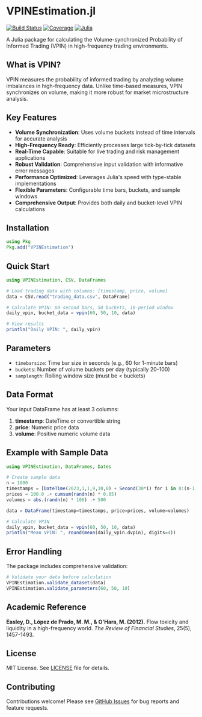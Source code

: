 # VPINEstimation.jl

[![Build Status](https://github.com/jinyunfan/VPINEstimation.jl/actions/workflows/CI.yml/badge.svg?branch=main)](https://github.com/jinyunfan/VPINEstimation.jl/actions/workflows/CI.yml?query=branch%3Amain)
[![Coverage](https://codecov.io/gh/jinyunfan/VPINEstimation.jl/branch/main/graph/badge.svg)](https://codecov.io/gh/jinyunfan/VPINEstimation.jl)
[![Julia](https://img.shields.io/badge/julia-v1.6%2B-blue.svg)](https://julialang.org/)

A Julia package for calculating the Volume-synchronized Probability of Informed Trading (VPIN) in high-frequency trading environments.

## What is VPIN?

VPIN measures the probability of informed trading by analyzing volume imbalances in high-frequency data. Unlike time-based measures, VPIN synchronizes on volume, making it more robust for market microstructure analysis.

## Key Features

- **Volume Synchronization**: Uses volume buckets instead of time intervals for accurate analysis
- **High-Frequency Ready**: Efficiently processes large tick-by-tick datasets
- **Real-Time Capable**: Suitable for live trading and risk management applications
- **Robust Validation**: Comprehensive input validation with informative error messages
- **Performance Optimized**: Leverages Julia's speed with type-stable implementations
- **Flexible Parameters**: Configurable time bars, buckets, and sample windows
- **Comprehensive Output**: Provides both daily and bucket-level VPIN calculations

## Installation

```julia
using Pkg
Pkg.add("VPINEstimation")
```

## Quick Start

```julia
using VPINEstimation, CSV, DataFrames

# Load trading data with columns: [timestamp, price, volume]
data = CSV.read("trading_data.csv", DataFrame)

# Calculate VPIN: 60-second bars, 50 buckets, 10-period window
daily_vpin, bucket_data = vpin(60, 50, 10, data)

# View results
println("Daily VPIN: ", daily_vpin)
```

## Parameters

- `timebarsize`: Time bar size in seconds (e.g., 60 for 1-minute bars)
- `buckets`: Number of volume buckets per day (typically 20-100)
- `samplength`: Rolling window size (must be < buckets)

## Data Format

Your input DataFrame has at least 3 columns:
1. **timestamp**: DateTime or convertible string
2. **price**: Numeric price data
3. **volume**: Positive numeric volume data

## Example with Sample Data

```julia
using VPINEstimation, DataFrames, Dates

# Create sample data
n = 1000
timestamps = [DateTime(2023,1,1,9,30,0) + Second(30*i) for i in 0:(n-1)]
prices = 100.0 .+ cumsum(randn(n) * 0.05)
volumes = abs.(randn(n) * 100) .+ 500

data = DataFrame(timestamp=timestamps, price=prices, volume=volumes)

# Calculate VPIN
daily_vpin, bucket_data = vpin(60, 50, 10, data)
println("Mean VPIN: ", round(mean(daily_vpin.dvpin), digits=4))
```

## Error Handling

The package includes comprehensive validation:

```julia
# Validate your data before calculation
VPINEstimation.validate_dataset(data)
VPINEstimation.validate_parameters(60, 50, 10)
```

## Academic Reference

**Easley, D., López de Prado, M. M., & O'Hara, M. (2012).** Flow toxicity and liquidity in a high-frequency world. *The Review of Financial Studies*, 25(5), 1457-1493.

## License

MIT License. See [LICENSE](LICENSE) file for details.

## Contributing

Contributions welcome! Please see [GitHub Issues](https://github.com/jinyunfan/VPINEstimation.jl/issues) for bug reports and feature requests.
